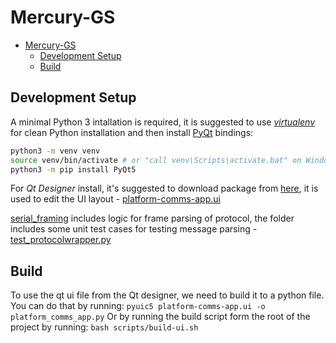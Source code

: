 # Mercury-GS

- [Mercury-GS](#mercury-gs)
  - [Development Setup](#development-setup)
  - [Build](#build)

## Development Setup

A minimal Python 3 intallation is required, it is suggested to use [*virtualenv*](https://pypi.org/project/virtualenv/) for clean Python installation and then install [PyQt](https://www.riverbankcomputing.com/static/Docs/PyQt5/designer.html) bindings:

```bash
python3 -m venv venv
source venv/bin/activate # or "call venv\Scripts\activate.bat" on Windows for initialize virtual environment
python3 -m pip install PyQt5
```

For *Qt Designer* install, it's suggested to download package from [here](https://build-system.fman.io/qt-designer-download), it is used to edit the UI layout - [platform-comms-app.ui](platform-comms-app.ui)

[serial_framing](serial_framing/) includes logic for frame parsing of protocol, the folder includes some unit test cases for testing message parsing - [test_protocolwrapper.py](serial_framing/test_protocolwrapper.py)

## Build
To use the qt ui file from the Qt designer, we need to build it to a python file.
You can do that by running: `pyuic5 platform-comms-app.ui -o platform_comms_app.py`
Or by running the build script form the root of the project by running: `bash scripts/build-ui.sh`
